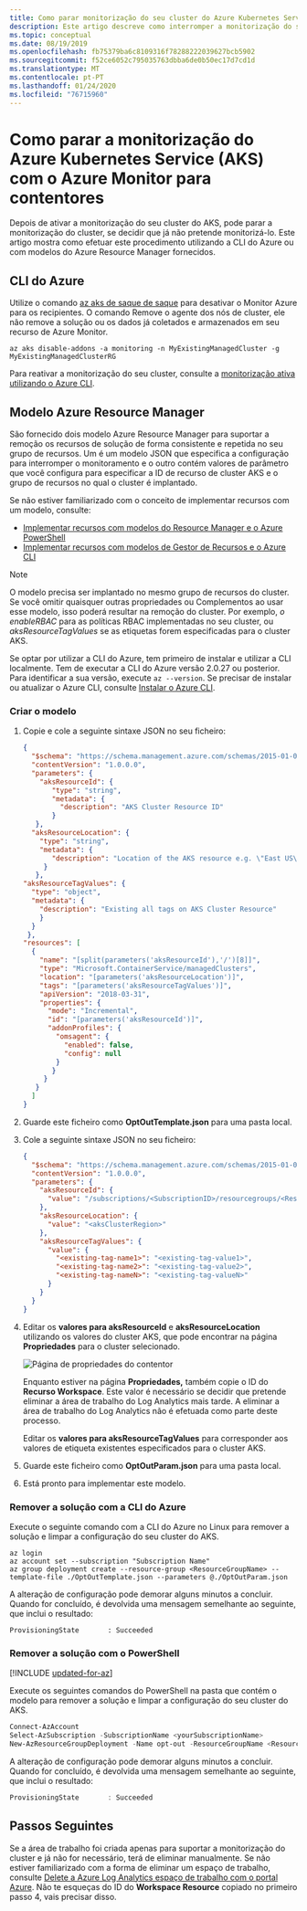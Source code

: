 ```yaml
---
title: Como parar monitorização do seu cluster do Azure Kubernetes Service | Documentos da Microsoft
description: Este artigo descreve como interromper a monitorização do seu cluster do AKS do Azure com o Azure Monitor para contentores.
ms.topic: conceptual
ms.date: 08/19/2019
ms.openlocfilehash: fb75379ba6c8109316f78288222039627bcb5902
ms.sourcegitcommit: f52ce6052c795035763dbba6de0b50ec17d7cd1d
ms.translationtype: MT
ms.contentlocale: pt-PT
ms.lasthandoff: 01/24/2020
ms.locfileid: "76715960"
---
```

# <a name="how-to-stop-monitoring-your-azure-kubernetes-service-aks-with-azure-monitor-for-containers"></a>Como parar a monitorização do Azure Kubernetes Service (AKS) com o Azure Monitor para contentores

Depois de ativar a monitorização do seu cluster do AKS, pode parar a monitorização do cluster, se decidir que já não pretende monitorizá-lo. Este artigo mostra como efetuar este procedimento utilizando a CLI do Azure ou com modelos do Azure Resource Manager fornecidos.  


## <a name="azure-cli"></a>CLI do Azure

Utilize o comando [az aks de saque de saque](https://docs.microsoft.com/cli/azure/aks?view=azure-cli-latest#az-aks-disable-addons) para desativar o Monitor Azure para os recipientes. O comando Remove o agente dos nós de cluster, ele não remove a solução ou os dados já coletados e armazenados em seu recurso de Azure Monitor.  

```azurecli
az aks disable-addons -a monitoring -n MyExistingManagedCluster -g MyExistingManagedClusterRG
```

Para reativar a monitorização do seu cluster, consulte a [monitorização ativa utilizando o Azure CLI](container-insights-enable-new-cluster.md#enable-using-azure-cli).

## <a name="azure-resource-manager-template"></a>Modelo Azure Resource Manager

São fornecido dois modelo Azure Resource Manager para suportar a remoção os recursos de solução de forma consistente e repetida no seu grupo de recursos. Um é um modelo JSON que especifica a configuração para interromper o monitoramento e o outro contém valores de parâmetro que você configura para especificar a ID de recurso de cluster AKS e o grupo de recursos no qual o cluster é implantado.

Se não estiver familiarizado com o conceito de implementar recursos com um modelo, consulte:
* [Implementar recursos com modelos do Resource Manager e o Azure PowerShell](../../azure-resource-manager/templates/deploy-powershell.md)
* [Implementar recursos com modelos de Gestor de Recursos e o Azure CLI](../../azure-resource-manager/templates/deploy-cli.md)

>[!NOTE]
>O modelo precisa ser implantado no mesmo grupo de recursos do cluster. Se você omitir quaisquer outras propriedades ou Complementos ao usar esse modelo, isso poderá resultar na remoção do cluster. Por exemplo, *o enableRBAC* para as políticas RBAC implementadas no seu cluster, ou *aksResourceTagValues* se as etiquetas forem especificadas para o cluster AKS.  
>

Se optar por utilizar a CLI do Azure, tem primeiro de instalar e utilizar a CLI localmente. Tem de executar a CLI do Azure versão 2.0.27 ou posterior. Para identificar a sua versão, execute `az --version`. Se precisar de instalar ou atualizar o Azure CLI, consulte [Instalar o Azure CLI](https://docs.microsoft.com/cli/azure/install-azure-cli).

### <a name="create-template"></a>Criar o modelo

1. Copie e cole a seguinte sintaxe JSON no seu ficheiro:

    ```json
    {
      "$schema": "https://schema.management.azure.com/schemas/2015-01-01/deploymentTemplate.json#",
      "contentVersion": "1.0.0.0",
      "parameters": {
        "aksResourceId": {
           "type": "string",
           "metadata": {
             "description": "AKS Cluster Resource ID"
           }
       },
      "aksResourceLocation": {
        "type": "string",
        "metadata": {
           "description": "Location of the AKS resource e.g. \"East US\""
         }
       },
    "aksResourceTagValues": {
      "type": "object",
      "metadata": {
        "description": "Existing all tags on AKS Cluster Resource"
        }
      }
     },
    "resources": [
      {
        "name": "[split(parameters('aksResourceId'),'/')[8]]",
        "type": "Microsoft.ContainerService/managedClusters",
        "location": "[parameters('aksResourceLocation')]",
        "tags": "[parameters('aksResourceTagValues')]",
        "apiVersion": "2018-03-31",
        "properties": {
          "mode": "Incremental",
          "id": "[parameters('aksResourceId')]",
          "addonProfiles": {
            "omsagent": {
              "enabled": false,
              "config": null
            }
           }
         }
       }
      ]
    }
    ```

2. Guarde este ficheiro como **OptOutTemplate.json** para uma pasta local.

3. Cole a seguinte sintaxe JSON no seu ficheiro:

    ```json
    {
      "$schema": "https://schema.management.azure.com/schemas/2015-01-01/deploymentParameters.json#",
      "contentVersion": "1.0.0.0",
      "parameters": {
        "aksResourceId": {
          "value": "/subscriptions/<SubscriptionID>/resourcegroups/<ResourceGroup>/providers/Microsoft.ContainerService/managedClusters/<ResourceName>"
        },
        "aksResourceLocation": {
          "value": "<aksClusterRegion>"
        },
        "aksResourceTagValues": {
          "value": {
            "<existing-tag-name1>": "<existing-tag-value1>",
            "<existing-tag-name2>": "<existing-tag-value2>",
            "<existing-tag-nameN>": "<existing-tag-valueN>"
          }
        }
      }
    }
    ```

4. Editar os **valores para aksResourceId** e **aksResourceLocation** utilizando os valores do cluster AKS, que pode encontrar na página **Propriedades** para o cluster selecionado.

    ![Página de propriedades do contentor](media/container-insights-optout/container-properties-page.png)

    Enquanto estiver na página **Propriedades,** também copie o ID do **Recurso Workspace**. Este valor é necessário se decidir que pretende eliminar a área de trabalho do Log Analytics mais tarde. A eliminar a área de trabalho do Log Analytics não é efetuada como parte deste processo.

    Editar os **valores para aksResourceTagValues** para corresponder aos valores de etiqueta existentes especificados para o cluster AKS.

5. Guarde este ficheiro como **OptOutParam.json** para uma pasta local.

6. Está pronto para implementar este modelo.

### <a name="remove-the-solution-using-azure-cli"></a>Remover a solução com a CLI do Azure

Execute o seguinte comando com a CLI do Azure no Linux para remover a solução e limpar a configuração do seu cluster do AKS.

```azurecli
az login   
az account set --subscription "Subscription Name"
az group deployment create --resource-group <ResourceGroupName> --template-file ./OptOutTemplate.json --parameters @./OptOutParam.json  
```

A alteração de configuração pode demorar alguns minutos a concluir. Quando for concluído, é devolvida uma mensagem semelhante ao seguinte, que inclui o resultado:

```azurecli
ProvisioningState       : Succeeded
```

### <a name="remove-the-solution-using-powershell"></a>Remover a solução com o PowerShell

[!INCLUDE [updated-for-az](../../../includes/updated-for-az.md)]

Execute os seguintes comandos do PowerShell na pasta que contém o modelo para remover a solução e limpar a configuração do seu cluster do AKS.    

```powershell
Connect-AzAccount
Select-AzSubscription -SubscriptionName <yourSubscriptionName>
New-AzResourceGroupDeployment -Name opt-out -ResourceGroupName <ResourceGroupName> -TemplateFile .\OptOutTemplate.json -TemplateParameterFile .\OptOutParam.json
```

A alteração de configuração pode demorar alguns minutos a concluir. Quando for concluído, é devolvida uma mensagem semelhante ao seguinte, que inclui o resultado:

```powershell
ProvisioningState       : Succeeded
```


## <a name="next-steps"></a>Passos Seguintes

Se a área de trabalho foi criada apenas para suportar a monitorização do cluster e já não for necessário, terá de eliminar manualmente. Se não estiver familiarizado com a forma de eliminar um espaço de trabalho, consulte [Delete a Azure Log Analytics espaço de trabalho com o portal Azure](../../log-analytics/log-analytics-manage-del-workspace.md). Não te esqueças do ID do **Workspace Resource** copiado no primeiro passo 4, vais precisar disso.
